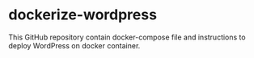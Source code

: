 # dockerize-wordpress
This GitHub repository contain docker-compose file and instructions to deploy WordPress on docker container.
